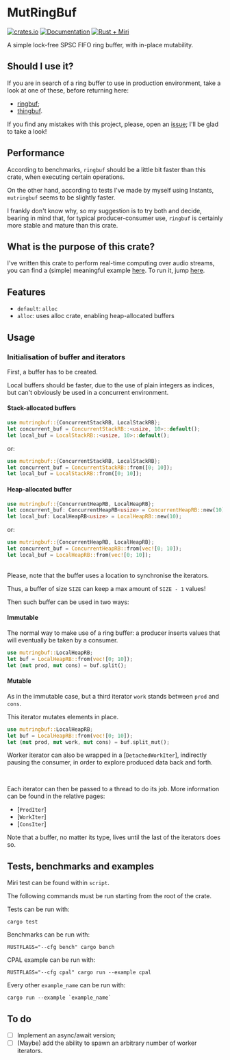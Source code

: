 # MutRingBuf

[![crates.io][crates-badge]][crates-url]
[![Documentation][docs-badge]][docs-url]
[![Rust + Miri][tests-badge]][tests-url]

[crates-badge]: https://img.shields.io/crates/v/mutringbuf.svg
[crates-url]: https://crates.io/crates/mutringbuf
[docs-badge]: https://docs.rs/mutringbuf/badge.svg
[docs-url]: https://docs.rs/mutringbuf
[tests-badge]: https://github.com/Skilvingr/rust-mutringbuf/actions/workflows/rust.yml/badge.svg
[tests-url]: https://github.com/Skilvingr/rust-mutringbuf/actions/workflows/rust.yml

A simple lock-free SPSC FIFO ring buffer, with in-place mutability.

## Should I use it?

If you are in search of a ring buffer to use in production environment, take a look at one of these, before returning here:
* [ringbuf](https://github.com/agerasev/ringbuf);
* [thingbuf](https://github.com/hawkw/thingbuf).

If you find any mistakes with this project, please, open an [issue](https://github.com/Skilvingr/rust-mutringbuf/issues/new/choose); I'll be glad to take a look!

## Performance

According to benchmarks, `ringbuf` should be a little bit faster than this crate, when executing certain operations.

On the other hand, according to tests I've made by myself using Instants, `mutringbuf` seems to be slightly faster.

I frankly don't know why, so my suggestion is to try both and decide, bearing in mind that, for typical producer-consumer use, `ringbuf` is certainly more stable and mature than this crate.

## What is the purpose of this crate?
I've written this crate to perform real-time computing over audio streams,
you can find a (simple) meaningful example [here](https://github.com/Skilvingr/rust-mutringbuf/blob/master/examples/cpal.rs).
To run it, jump [here](#tests-benchmarks-and-examples).

## Features
- `default`: `alloc`
- `alloc`: uses alloc crate, enabling heap-allocated buffers

## Usage

### Initialisation of buffer and iterators
First, a buffer has to be created.

Local buffers should be faster, due to the use of plain integers as indices, but can't obviously be used in a concurrent environment.

#### Stack-allocated buffers

```rust
use mutringbuf::{ConcurrentStackRB, LocalStackRB};
let concurrent_buf = ConcurrentStackRB::<usize, 10>::default();
let local_buf = LocalStackRB::<usize, 10>::default();
```
or:
```rust
use mutringbuf::{ConcurrentStackRB, LocalStackRB};
let concurrent_buf = ConcurrentStackRB::from([0; 10]);
let local_buf = LocalStackRB::from([0; 10]);
```

#### Heap-allocated buffer

```rust
use mutringbuf::{ConcurrentHeapRB, LocalHeapRB};
let concurrent_buf: ConcurrentHeapRB<usize> = ConcurrentHeapRB::new(10);
let local_buf: LocalHeapRB<usize> = LocalHeapRB::new(10);
```
or:
```rust
use mutringbuf::{ConcurrentHeapRB, LocalHeapRB};
let concurrent_buf = ConcurrentHeapRB::from(vec![0; 10]);
let local_buf = LocalHeapRB::from(vec![0; 10]);
```

<br/>

<div class="warning">
Please, note that the buffer uses a location to synchronise the iterators.

Thus, a buffer of size `SIZE` can keep a max amount of `SIZE - 1` values!
</div>

Then such buffer can be used in two ways:

#### Immutable
The normal way to make use of a ring buffer: a producer inserts values that will eventually be taken
by a consumer.

```rust
use mutringbuf::LocalHeapRB;
let buf = LocalHeapRB::from(vec![0; 10]);
let (mut prod, mut cons) = buf.split();
```

#### Mutable
As in the immutable case, but a third iterator `work` stands between `prod` and `cons`.

This iterator mutates elements in place.

```rust
use mutringbuf::LocalHeapRB;
let buf = LocalHeapRB::from(vec![0; 10]);
let (mut prod, mut work, mut cons) = buf.split_mut();
```

Worker iterator can also be wrapped in a [`DetachedWorkIter`], indirectly pausing the consumer, in
order to explore produced data back and forth.

<br/>

Each iterator can then be passed to a thread to do its job. More information can be found
in the relative pages:
- [`ProdIter`]
- [`WorkIter`]
- [`ConsIter`]

Note that a buffer, no matter its type, lives until the last of the iterators does so.

## Tests, benchmarks and examples
Miri test can be found within `script`.

The following commands must be run starting from the root of the crate.

Tests can be run with:

```shell
cargo test
```

Benchmarks can be run with:

```shell
RUSTFLAGS="--cfg bench" cargo bench
```

CPAL example can be run with:

```shell
RUSTFLAGS="--cfg cpal" cargo run --example cpal
```

Every other `example_name` can be run with:
```shell
cargo run --example `example_name`
```

## To do
- [ ] Implement an async/await version;
- [ ] (Maybe) add the ability to spawn an arbitrary number of worker iterators.
